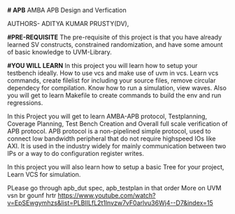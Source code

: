 **# APB**
AMBA APB Design and Verfication

AUTHORS- ADITYA KUMAR PRUSTY(DV),
        

**#PRE-REQUISITE**
The pre-requisite of this project is that you have already learned SV constructs, constrained randomization, and have some amount of basic knowledge to UVM-Library.

**#YOU WILL LEARN**
In this project you will learn how to setup your testbench ideally. How to use vcs and make use of uvm in vcs. Learn vcs commands, create filelist for including your source files, remove circular dependecy for compilation.
Know how to run a simulation, view waves. Also you will get to learn Makefile to create commands to build the env and run regressions.

In this Project you will get to learn AMBA-APB protocol, Testplanning, Coverage Planning, Test Bench Creation and Overall full scale verification of APB protocol.
APB protocol is a non-pipelined simple protocol, used to connect low bandwidth peripheral that do not require highspeed IOs like AXI. It is used in the industry widely for mainly communication between two IPs or a way to do configuration register writes.

In this project you will also learn how to setup a basic Tree for your project, Learn VCS for simulation.

PLease go through apb_dut spec, apb_testplan in that order
More on UVM vsn br gounf hrtr
https://www.youtube.com/watch?v=EpSEwgymhzs&list=PLBIILfL2t1lnvzw7vF0arlvu36Wj4--D7&index=15
